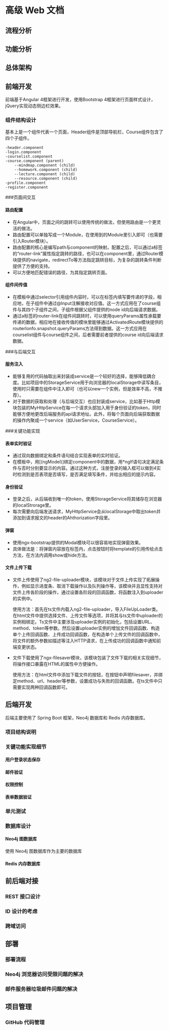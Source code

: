 # 高级 Web 文档

## 流程分析

## 功能分析

## 总体架构

## 前端开发

前端基于Angular 4框架进行开发，使用Bootstrap 4框架进行页面样式设计，jQuery实现动态侧边栏效果。

### 组件结构设计

基本上是一个组件代表一个页面，Header组件是顶部导航栏，Course组件包含了四个子组件。

```
-header.component
-login.component
-courselist.component
-course.component (parent)
 	--mindmap.component (child)
 	--homework.component (child)
 	--lecture.component (child)
 	--resource.component (child)
-profile.component
-register.component
```

###页面间交互
#### 路由配置

- 在Angular中，页面之间的跳转可以使用传统的做法，但使用路由是一个更灵活的做法。
- 路由配置可以单独写成一个Module，在使用到的Module里引入即可（也需要引入Router模块）。
- 路由配置的核心是编写path与component的映射。配置之后，可以通过a标签的“router-link”属性指定跳转的路径，也可以在component里，通过Router模块提供的navigate，redirectTo等方法指定跳转目标，为复杂的跳转条件判断提供了方便的支持。
- 可以方便地匹配错误的路径，为其指定跳转页面。

#### 组件间传值

- 在模板中通过selector引用组件内容时，可以在标签内填写要传递的字段，相应地，在子组件中通过@Input注解接收对应值。这一方式应用在了course组件与其四个子组件之间，子组件根据父组件提供的node id向后端请求数据。
- 通过a标签的router-link在组件间跳转时，可以使用queryParams属性承载要传递的数据，相应地在接收传值的模块里能够通过ActivatedRoute模块提供的routerIonfo.snapshot.queryParams方法得到数据。这一方式应用在courselist组件与course组件之间，后者需要前者提供的course id向后端请求数据。

###与后端交互
#### 服务注入

- 能够复用的代码抽取出来封装成service是一个较好的选择，能够降低耦合度。比如项目中的StorageService用于向浏览器的localStorage中读写条目，使用时只需要在组件中注入即可（也可以new一个实例，但是效率不高，不推荐）。
- 对于数据的获取和处理（与后端交互）也应封装成service，比如基于Http模块包装的MyHttpService在每一个请求头部加入用于身份验证的token，同时能够方便地更改后端服务的api请求地址。此外，将每个页面向后端获取数据的操作内聚成一个service（如UserService，CourseService）。

###关键功能实现

#### 表单实时验证

- 通过双向数据绑定和条件语句结合实现表单的实时验证。
- 在模板中，用[(ngModel)]绑定component中的数据，用*ngIf语句决定满足条件与否时分别要显示的内容。通过这种方式，注册登录的输入框可以做到4实时检测到是否表项是否填写，是否满足填写条件，并给出相应的提示内容。

#### 身份验证

- 登录之后，从后端收到唯一的token，使用StorageService将其储存在浏览器的localStrorage里。
- 每次需要向后端发送请求，MyHttpService会从localStorage中取出token并添加到请求报文的header的Ahthorization字段里。

#### 弹窗

- 使用ngx-bootstrap提供的Modal模块可以很容易地实现弹窗效果。
- 具体做法是：将弹窗内容放在<ng-template>标签内，点击按钮时将template的引用传给点击方法，在方法内调用show或hide方法。

#### 文件上传下载

- 文件上传使用了ng2-file-uploader模块，该模块对于文件上传实现了拓展操作，例如显示进度条、取消下载操作以及队列操作等，该模块并且显性支持对文件上传各阶段的操作，通过设置各阶段的回调函数，将函数注入到uploader的实例中。

  使用方法：首先在ts文件内载入ng2-file-uploader，导入FileUpLoader类。在html文件中提供选择文件、上传文件等选项，并将其与ts文件中uploader的实例相绑定。Ts文件中主要涉及uploader实例的初始化，包括设置URL、method、token等参数。然后设置uploader实例的增加文件回调函数、构造单个上传回调函数、上传成功回调函数，在构造单个上传文件的回调函数中，将文件的额外参数如描述等注入HTTP请求，在上传成功的回调函数中通知前端变更状态。

- 文件下载使用了ngx-filesaver模块，该模块包装了文件下载的相关实现细节，将操作接口暴露在HTML的属性中方便操作。

  使用方法：在html文件中添加下载文件的按钮，在按钮中声明filesaver，并绑定method、url、header等参数，设置成功与失败的回调函数。在ts文件中只需要实现两种回调函数即可。

## 后端开发
后端主要使用了 Spring Boot 框架，Neo4j 数据库和 Redis 内存数据库。

### 项目结构说明

### 关键功能实现细节

#### 用户登录状态保存

#### 邮件验证

#### 权限控制

#### 表单数据验证

### 单元测试

### 数据库设计

#### Neo4j 图数据库
使用 Neo4j 图数据库作为主要的数据库

#### Redis 内存数据库

## 前后端对接

### REST 接口设计

### ID 设计的考虑

### 跨域访问

## 部署

### 部署流程

### Neo4j 浏览器访问受限问题的解决

### 邮件服务器垃圾邮件问题的解决

## 项目管理

### GitHub 代码管理

